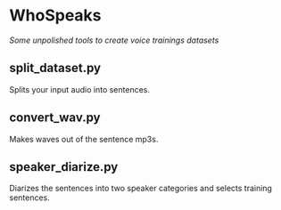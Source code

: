 # WhoSpeaks

*Some unpolished tools to create voice trainings datasets*

## split_dataset.py

Splits your input audio into sentences.

## convert_wav.py

Makes waves out of the sentence mp3s.

## speaker_diarize.py

Diarizes the sentences into two speaker categories and selects training sentences.
